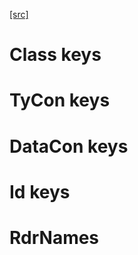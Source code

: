 [[src]](https://github.com/ghc/ghc/tree/master/compiler/prelude/THNames.hs)
# Class keys


# TyCon keys


# DataCon keys


# Id keys


# RdrNames

